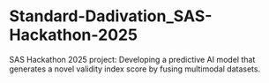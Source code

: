 # Standard-Dadivation_SAS-Hackathon-2025
SAS Hackathon 2025 project: Developing a predictive AI model that generates a novel validity index score by fusing multimodal datasets.
